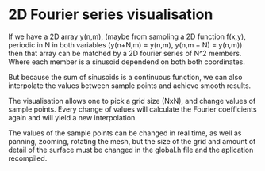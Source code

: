 # 2D Fourier series visualisation

If we have a 2D array y(n,m), (maybe from sampling a 2D function f(x,y), periodic in N in both variables (y(n+N,m) = y(n,m), y(n,m + N) = y(n,m)) then that array can be matched by a 2D fourier series of N^2 members. Where each member is a sinusoid dependend on both both coordinates.

But because the sum of sinusoids is a continuous function, we can also interpolate the values between sample points and achieve smooth results. 




The visualisation allows one to pick a grid size (NxN), and change values of sample points. Every change of values will calculate the Fourier coefficients again and will yield a new interpolation.

The values of the sample points can be changed in real time, as well as panning, zooming, rotating the mesh, but the size of the grid and amount of detail of the surface must be changed in the global.h file and the aplication recompiled.



